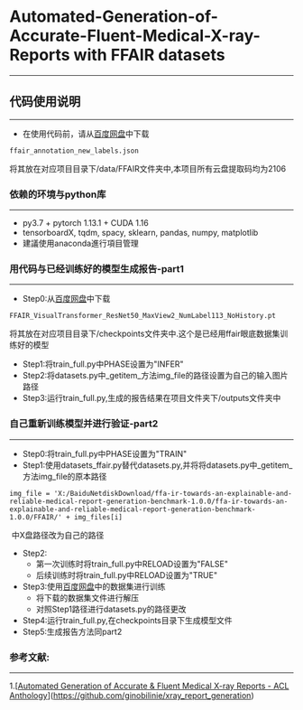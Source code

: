 # Automated-Generation-of-Accurate-Fluent-Medical-X-ray-Reports with FFAIR datasets
---

## 代码使用说明
---
- 在使用代码前，请从[百度网盘](https://pan.baidu.com/s/1UquGdAqBjIYl_wyZfZ5ZDw)中下载
```
ffair_annotation_new_labels.json
```
将其放在对应项目目录下/data/FFAIR文件夹中,本项目所有云盘提取码均为2106
### 依赖的环境与python库
---
- py3.7 + pytorch 1.13.1 + CUDA 1.16
- tensorboardX, tqdm, spacy, sklearn, pandas, numpy, matplotlib
- 建議使用anaconda進行項目管理

### 用代码与已经训练好的模型生成报告-part1
---
- Step0:从[百度网盘](https://pan.baidu.com/s/1UquGdAqBjIYl_wyZfZ5ZDw)中下载
```
FFAIR_VisualTransformer_ResNet50_MaxView2_NumLabel113_NoHistory.pt
```
将其放在对应项目目录下/checkpoints文件夹中.这个是已经用ffair眼底数据集训练好的模型
- Step1:将train_full.py中PHASE设置为"INFER"
- Step2:将datasets.py中_getitem_方法img_file的路径设置为自己的输入图片路径
- Step3:运行train_full.py,生成的报告结果在项目文件夹下/outputs文件夹中


### 自己重新训练模型并进行验证-part2
---
- Step0:将train_full.py中PHASE设置为"TRAIN"
- Step1:使用datasets_ffair.py替代datasets.py,并将将datasets.py中_getitem_方法img_file的原本路径
```
img_file = 'X:/BaiduNetdiskDownload/ffa-ir-towards-an-explainable-and-reliable-medical-report-generation-benchmark-1.0.0/ffa-ir-towards-an-explainable-and-reliable-medical-report-generation-benchmark-1.0.0/FFAIR/' + img_files[i]
```
​	中X盘路径改为自己的路径
- Step2:
  - 第一次训练时将train_full.py中RELOAD设置为"FALSE"
  - 后续训练时将train_full.py中RELOAD设置为"TRUE"
- Step3:使用[百度网盘](https://pan.baidu.com/s/1TirpTEbn4SwZ5hkXHUkgVQ)中的数据集进行训练
  - 将下载的数据集文件进行解压
  - 对照Step1路径进行datasets.py的路径更改
- Step4:运行train_full.py,在checkpoints目录下生成模型文件
- Step5:生成报告方法同part2



### 参考文献:
---

1.[[Automated Generation of Accurate & Fluent Medical X-ray Reports - ACL Anthology](https://aclanthology.org/2021.emnlp-main.288/)](https://github.com/ginobilinie/xray_report_generation)